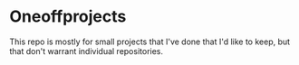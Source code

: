 # Oneoffprojects

This repo is mostly for small projects that I've done that I'd like to keep, but that don't warrant individual repositories.
